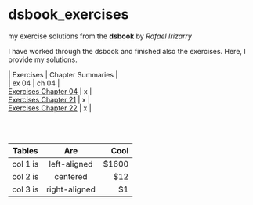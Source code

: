 # dsbook_exercises
my exercise solutions from the **dsbook** by *Rafael Irizarry*

I have worked through the dsbook and finished also the exercises. Here, I provide my solutions.

| Exercises | Chapter Summaries | <br>
| ex 04     | ch 04             | <br>
[Exercises Chapter 04](ex_04_r_basics.html) | x | <br>
[Exercises Chapter 21](ex_21_parsing_dates_and_times.html) | x |<br>
[Exercises Chapter 22](ex_22_text_mining.html) | x |

<br>
<br>

 Tables   |      Are      |  Cool |
|----------|:-------------:|------:|
| col 1 is |  left-aligned | $1600 |
| col 2 is |    centered   |   $12 |
| col 3 is | right-aligned |    $1 |
